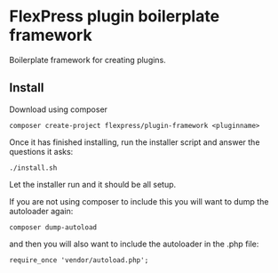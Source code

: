 # FlexPress plugin boilerplate framework

Boilerplate framework for creating plugins.

## Install
Download using composer
```
composer create-project flexpress/plugin-framework <pluginname>
```
Once it has finished installing, run the installer script and answer the questions it asks:
```
./install.sh
```
Let the installer run and it should be all setup.

If you are not using composer to include this you will want to dump the autoloader again:
```
composer dump-autoload
```
and then you will also want to include the autoloader in the <pluginname>.php file:
```
require_once 'vendor/autoload.php';
```